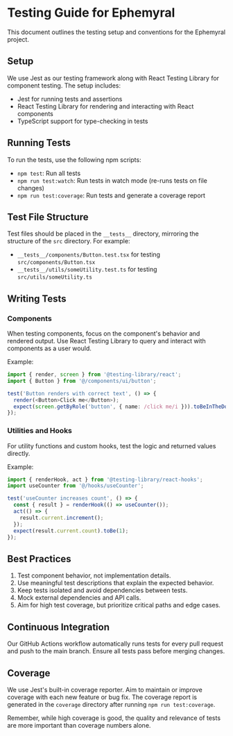 # Testing Guide for Ephemyral

This document outlines the testing setup and conventions for the Ephemyral project.

## Setup

We use Jest as our testing framework along with React Testing Library for component testing. The setup includes:

- Jest for running tests and assertions
- React Testing Library for rendering and interacting with React components
- TypeScript support for type-checking in tests

## Running Tests

To run the tests, use the following npm scripts:

- `npm test`: Run all tests
- `npm run test:watch`: Run tests in watch mode (re-runs tests on file changes)
- `npm run test:coverage`: Run tests and generate a coverage report

## Test File Structure

Test files should be placed in the `__tests__` directory, mirroring the structure of the `src` directory. For example:

- `__tests__/components/Button.test.tsx` for testing `src/components/Button.tsx`
- `__tests__/utils/someUtility.test.ts` for testing `src/utils/someUtility.ts`

## Writing Tests

### Components

When testing components, focus on the component's behavior and rendered output. Use React Testing Library to query and interact with components as a user would.

Example:

```typescript
import { render, screen } from '@testing-library/react';
import { Button } from '@/components/ui/button';

test('Button renders with correct text', () => {
  render(<Button>Click me</Button>);
  expect(screen.getByRole('button', { name: /click me/i })).toBeInTheDocument();
});
```

### Utilities and Hooks

For utility functions and custom hooks, test the logic and returned values directly.

Example:

```typescript
import { renderHook, act } from '@testing-library/react-hooks';
import useCounter from '@/hooks/useCounter';

test('useCounter increases count', () => {
  const { result } = renderHook(() => useCounter());
  act(() => {
    result.current.increment();
  });
  expect(result.current.count).toBe(1);
});
```

## Best Practices

1. Test component behavior, not implementation details.
2. Use meaningful test descriptions that explain the expected behavior.
3. Keep tests isolated and avoid dependencies between tests.
4. Mock external dependencies and API calls.
5. Aim for high test coverage, but prioritize critical paths and edge cases.

## Continuous Integration

Our GitHub Actions workflow automatically runs tests for every pull request and push to the main branch. Ensure all tests pass before merging changes.

## Coverage

We use Jest's built-in coverage reporter. Aim to maintain or improve coverage with each new feature or bug fix. The coverage report is generated in the `coverage` directory after running `npm run test:coverage`.

Remember, while high coverage is good, the quality and relevance of tests are more important than coverage numbers alone.
